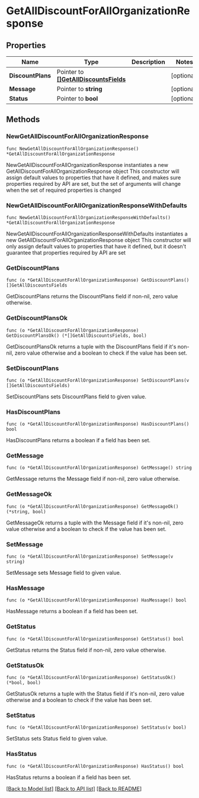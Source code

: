# GetAllDiscountForAllOrganizationResponse

## Properties

Name | Type | Description | Notes
------------ | ------------- | ------------- | -------------
**DiscountPlans** | Pointer to [**[]GetAllDiscountsFields**](GetAllDiscountsFields.md) |  | [optional] 
**Message** | Pointer to **string** |  | [optional] 
**Status** | Pointer to **bool** |  | [optional] 

## Methods

### NewGetAllDiscountForAllOrganizationResponse

`func NewGetAllDiscountForAllOrganizationResponse() *GetAllDiscountForAllOrganizationResponse`

NewGetAllDiscountForAllOrganizationResponse instantiates a new GetAllDiscountForAllOrganizationResponse object
This constructor will assign default values to properties that have it defined,
and makes sure properties required by API are set, but the set of arguments
will change when the set of required properties is changed

### NewGetAllDiscountForAllOrganizationResponseWithDefaults

`func NewGetAllDiscountForAllOrganizationResponseWithDefaults() *GetAllDiscountForAllOrganizationResponse`

NewGetAllDiscountForAllOrganizationResponseWithDefaults instantiates a new GetAllDiscountForAllOrganizationResponse object
This constructor will only assign default values to properties that have it defined,
but it doesn't guarantee that properties required by API are set

### GetDiscountPlans

`func (o *GetAllDiscountForAllOrganizationResponse) GetDiscountPlans() []GetAllDiscountsFields`

GetDiscountPlans returns the DiscountPlans field if non-nil, zero value otherwise.

### GetDiscountPlansOk

`func (o *GetAllDiscountForAllOrganizationResponse) GetDiscountPlansOk() (*[]GetAllDiscountsFields, bool)`

GetDiscountPlansOk returns a tuple with the DiscountPlans field if it's non-nil, zero value otherwise
and a boolean to check if the value has been set.

### SetDiscountPlans

`func (o *GetAllDiscountForAllOrganizationResponse) SetDiscountPlans(v []GetAllDiscountsFields)`

SetDiscountPlans sets DiscountPlans field to given value.

### HasDiscountPlans

`func (o *GetAllDiscountForAllOrganizationResponse) HasDiscountPlans() bool`

HasDiscountPlans returns a boolean if a field has been set.

### GetMessage

`func (o *GetAllDiscountForAllOrganizationResponse) GetMessage() string`

GetMessage returns the Message field if non-nil, zero value otherwise.

### GetMessageOk

`func (o *GetAllDiscountForAllOrganizationResponse) GetMessageOk() (*string, bool)`

GetMessageOk returns a tuple with the Message field if it's non-nil, zero value otherwise
and a boolean to check if the value has been set.

### SetMessage

`func (o *GetAllDiscountForAllOrganizationResponse) SetMessage(v string)`

SetMessage sets Message field to given value.

### HasMessage

`func (o *GetAllDiscountForAllOrganizationResponse) HasMessage() bool`

HasMessage returns a boolean if a field has been set.

### GetStatus

`func (o *GetAllDiscountForAllOrganizationResponse) GetStatus() bool`

GetStatus returns the Status field if non-nil, zero value otherwise.

### GetStatusOk

`func (o *GetAllDiscountForAllOrganizationResponse) GetStatusOk() (*bool, bool)`

GetStatusOk returns a tuple with the Status field if it's non-nil, zero value otherwise
and a boolean to check if the value has been set.

### SetStatus

`func (o *GetAllDiscountForAllOrganizationResponse) SetStatus(v bool)`

SetStatus sets Status field to given value.

### HasStatus

`func (o *GetAllDiscountForAllOrganizationResponse) HasStatus() bool`

HasStatus returns a boolean if a field has been set.


[[Back to Model list]](../README.md#documentation-for-models) [[Back to API list]](../README.md#documentation-for-api-endpoints) [[Back to README]](../README.md)


